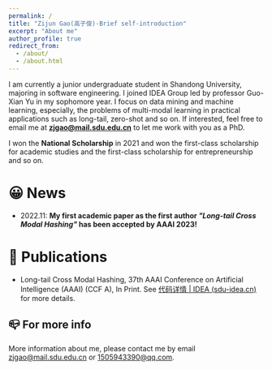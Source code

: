 ```yaml
---
permalink: /
title: "Zijun Gao(高子俊)-Brief self-introduction"
excerpt: "About me"
author_profile: true
redirect_from: 
  - /about/
  - /about.html
---
```


I am currently a junior undergraduate student in Shandong University, majoring in software engineering. I joined IDEA Group led by professor Guo-Xian Yu in my sophomore year. I focus on data mining and machine learning, especially, the problems of multi-modal learning in practical applications such as long-tail, zero-shot and so on. If interested, feel free to email me at **zjgao@mail.sdu.edu.cn** to let me work with you as a PhD.

I won the **National Scholarship** in 2021 and won the first-class scholarship for academic studies and the first-class scholarship for entrepreneurship and so on.

😀 News
======
- 2022.11: **My first academic paper as the first author *"Long-tail Cross Modal Hashing"* has been accepted by AAAI 2023!**

📑 Publications
======
- Long-tail Cross Modal Hashing, 37th AAAI Conference on Artificial Intelligence (AAAI) (CCF A), In Print. See [代码详情 | IDEA (sdu-idea.cn)](https://www.sdu-idea.cn/codes.php?name=LtCMH) for more details.

📪 For more info
------
More information about me, please contact me by email zjgao@mail.sdu.edu.cn or 1505943390@qq.com.

